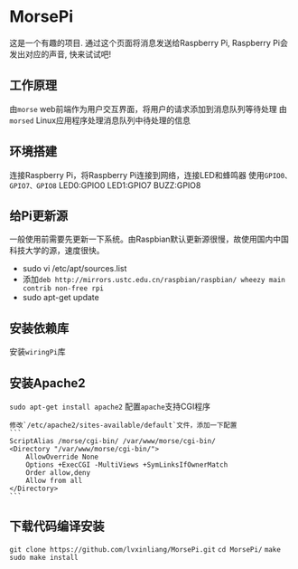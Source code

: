 # MorsePi
这是一个有趣的项目. 通过这个页面将消息发送给Raspberry Pi, Raspberry Pi会发出对应的声音, 快来试试吧!
## 工作原理
由`morse` web前端作为用户交互界面，将用户的请求添加到消息队列等待处理
由`morsed` Linux应用程序处理消息队列中待处理的信息

## 环境搭建
连接Raspberry Pi，将Raspberry Pi连接到网络，连接LED和蜂鸣器
使用`GPIO0、GPIO7、GPIO8`
LED0:GPIO0
LED1:GPIO7
BUZZ:GPIO8 

## 给Pi更新源
一般使用前需要先更新一下系统。由Raspbian默认更新源很慢，故使用国内中国科技大学的源，速度很快。

* sudo vi  /etc/apt/sources.list  
* 添加`deb http://mirrors.ustc.edu.cn/raspbian/raspbian/ wheezy main contrib non-free rpi`
* sudo apt-get update

## 安装依赖库
安装`wiringPi`库

## 安装Apache2
`sudo apt-get install apache2`
配置`apache`支持CGI程序
	
	修改`/etc/apache2/sites-available/default`文件，添加一下配置
	```
	ScriptAlias /morse/cgi-bin/ /var/www/morse/cgi-bin/
	<Directory "/var/www/morse/cgi-bin/">
		AllowOverride None
		Options +ExecCGI -MultiViews +SymLinksIfOwnerMatch
		Order allow,deny
		Allow from all
	</Directory>
	```

## 下载代码编译安装
`git clone https://github.com/lvxinliang/MorsePi.git`
`cd MorsePi/`
`make`
`sudo make install`


